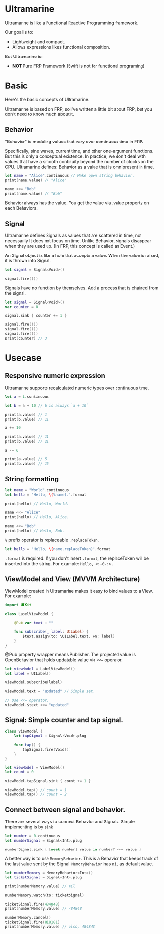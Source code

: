 # Ultramarine

Ultramarine is like a Functional Reactive Programming framework.

Our goal is to:

- Lightweight and compact.
- Allows expressions likes functional composition.

But Ultramarine is:

- **NOT** Pure FRP Framework (Swift is not for functional programing)

# Basic

Here's the basic concepts of Ultramarine.

Ultramarine is based on FRP, so I've written a little bit about FRP, but you don't need to know much about it.

## Behavior

"Behavior" is modeling values that vary over continuous time in FRP.

Specifically, sine waves, current time, and other one-argument functions.
But this is only a conceptual existence.
In practice, we don't deal with values that have a smooth continuity beyond the number of clocks on the CPU.
Ultramarine defines: Behavior as a value that is omnipresent in time.

```swift
let name = "Alice".continuous // Make open string behavior.
print(name.value) // "Alice"

name <<= "Bob"
print(name.value) // "Bob"
```

Behavior always has the value. You get the value via .value property on each Behaviors.

## Signal

Ultramarine defines Signals as values that are scattered in time, not necessarily It does not focus on time.
Unlike Behavior, signals disappear when they are used up.
(In FRP, this concept is called an Event.)

An Signal object is like a hole that accepts a value. When the value is raised, it is thrown into Signal.

```swift
let signal = Signal<Void>()

signal.fire(())
```

Signals have no function by themselves. Add a process that is chained from the signal.

```swift
let signal = Signal<Void>()
var counter = 0

signal.sink { counter += 1 }

signal.fire(())
signal.fire(())
signal.fire(())
print(counter) // 3
```

# Usecase

## Responsive numeric expression

Ultramarine supports recalculated numeric types over continuous time.

```swift
let a = 1.continuous

let b = a + 10 // b is always `a + 10`

print(a.value) // 1
print(b.value) // 11

a += 10

print(a.value) // 11
print(b.value) // 21

a -= 6

print(a.value) // 5
print(b.value) // 15
```

## String formatting

```swift
let name = "World".continuous
let hello = "Hello, \(%name).".format

print(hello) // Hello, World.

name <<= "Alice"
print(hello) // Hello, Alice.

name <<= "Bob"
print(hello) // Hello, Bob.
```

`%` prefix operator is replaceable `.replaceToken`.

```swift
let hello = "Hello, \(name.replaceToken)".format
```

`.format` is required.
If you don't insert `.format`, the replaceToken will be inserted into the string.
For example: `Hello, <:-0-:>.`

## ViewModel and View (MVVM Architecture)

ViewModel created in Ultramarine makes it easy to bind values to a View.
For example:

```swift
import UIKit

class LabelViewModel {

    @Pub var text = ""

    func subscribe(_ label: UILabel) {
        $text.assign(to: \UILabel.text, on: label)
    }
}
```

@Pub property wrapper means Publisher.
The projected value is OpenBehavior that holds updatable value via `<<=` operator.

```swift
let viewModel = LabelViewModel()
let label = UILabel()

viewModel.subscribe(label)

viewModel.text = "updated" // Simple set.

// Use <<= operator.
viewModel.$text <<= "updated"
```

## Signal: Simple counter and tap signal.

```swift
class ViewModel {
    let tapSignal = Signal<Void>.plug
    
    func tap() {
        tapSignal.fire(Void())
    }
}

let viewModel = ViewModel()
let count = 0

viewModel.tapSignal.sink { count += 1 }

viewModel.tap() // count = 1
viewModel.tap() // count = 2
```

## Connect between signal and behavior.

There are several ways to connect Behavior and Signals.
Simple implementing is by `sink`

```swift
let number = 0.continuous
let numberSignal = Signal<Int>.plug

numberSignal.sink { [weak number] value in number? <<= value }
```

A better way is to use `MemoryBehavior`.
This is a Behavior that keeps track of the last value sent by the Signal.
`MemoryBehavior` has `nil` as default value.

```swift
let numberMemory = MemoryBehavior<Int>()
let ticketSignal = Signal<Int>.plug

print(numberMemory.value) // nil

numberMemory.watch(to: ticketSignal)

ticketSignal.fire(484848)
print(numberMemory.value) // 484848

numberMemory.cancel()
ticketSignal.fire(818181)
print(numberMemory.value) // also, 484848
```
